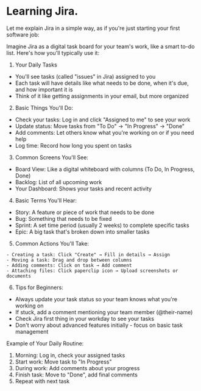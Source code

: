 # Learning Jira. 

Let me explain Jira in a simple way, as if you're just starting your first software job:

Imagine Jira as a digital task board for your team's work, like a smart to-do list. Here's how you'll typically use it:

1. Your Daily Tasks
- You'll see tasks (called "issues" in Jira) assigned to you
- Each task will have details like what needs to be done, when it's due, and how important it is
- Think of it like getting assignments in your email, but more organized

2. Basic Things You'll Do:
- Check your tasks: Log in and click "Assigned to me" to see your work
- Update status: Move tasks from "To Do" → "In Progress" → "Done"
- Add comments: Let others know what you're working on or if you need help
- Log time: Record how long you spent on tasks

3. Common Screens You'll See:
- Board View: Like a digital whiteboard with columns (To Do, In Progress, Done)
- Backlog: List of all upcoming work
- Your Dashboard: Shows your tasks and recent activity

4. Basic Terms You'll Hear:
- Story: A feature or piece of work that needs to be done
- Bug: Something that needs to be fixed
- Sprint: A set time period (usually 2 weeks) to complete specific tasks
- Epic: A big task that's broken down into smaller tasks

5. Common Actions You'll Take:
```
- Creating a task: Click "Create" → Fill in details → Assign
- Moving a task: Drag and drop between columns
- Adding comments: Click on task → Add comment
- Attaching files: Click paperclip icon → Upload screenshots or documents
```

6. Tips for Beginners:
- Always update your task status so your team knows what you're working on
- If stuck, add a comment mentioning your team member (@their-name)
- Check Jira first thing in your workday to see your tasks
- Don't worry about advanced features initially - focus on basic task management

Example of Your Daily Routine:
1. Morning: Log in, check your assigned tasks
2. Start work: Move task to "In Progress"
3. During work: Add comments about your progress
4. Finish task: Move to "Done", add final comments
5. Repeat with next task


